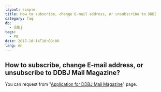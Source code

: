 ```yaml
---
layout: simple
title: How to subscribe, change E-mail address, or unsubscribe to DDBJ Mail Magazine?
category: faq
db:
  - ddbj
tags: 
  - PR
date: 2017-10-14T10:08:00
lang: en
---
```


## How to subscribe, change E-mail address, or unsubscribe to DDBJ Mail Magazine?

<p>You can request from "<a href="/subscribe-ddbj-e.html">Application for DDBJ Mail Magazine</a>" page.</p>
